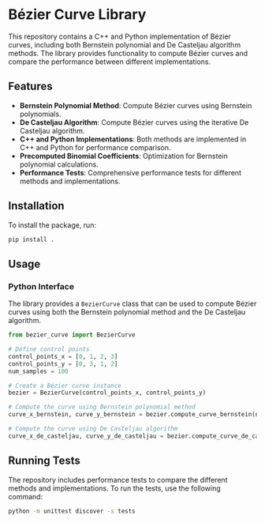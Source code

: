 # Bézier Curve Library

This repository contains a C++ and Python implementation of Bézier curves, including both Bernstein polynomial and De Casteljau algorithm methods. The library provides functionality to compute Bézier curves and compare the performance between different implementations.

## Features

- **Bernstein Polynomial Method**: Compute Bézier curves using Bernstein polynomials.
- **De Casteljau Algorithm**: Compute Bézier curves using the iterative De Casteljau algorithm.
- **C++ and Python Implementations**: Both methods are implemented in C++ and Python for performance comparison.
- **Precomputed Binomial Coefficients**: Optimization for Bernstein polynomial calculations.
- **Performance Tests**: Comprehensive performance tests for different methods and implementations.

## Installation
To install the package, run:
```sh
pip install .
```

## Usage

### Python Interface

The library provides a `BezierCurve` class that can be used to compute Bézier curves using both the Bernstein polynomial method and the De Casteljau algorithm.

```python
from bezier_curve import BezierCurve

# Define control points
control_points_x = [0, 1, 2, 3]
control_points_y = [0, 3, 1, 2]
num_samples = 100

# Create a Bézier curve instance
bezier = BezierCurve(control_points_x, control_points_y)

# Compute the curve using Bernstein polynomial method
curve_x_bernstein, curve_y_bernstein = bezier.compute_curve_bernstein(num_samples)

# Compute the curve using De Casteljau algorithm
curve_x_de_casteljau, curve_y_de_casteljau = bezier.compute_curve_de_casteljau(num_samples)
```

## Running Tests
The repository includes performance tests to compare the different methods and implementations. To run the tests, use the following command:
```sh
python -m unittest discover -s tests
```
